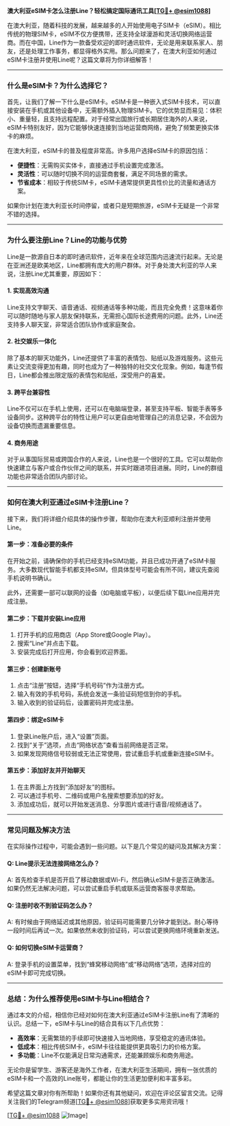 **澳大利亚eSIM卡怎么注册Line？轻松搞定国际通讯工具[[TG💪+ @esim1088](https://t.me/s/esim1088)]**

在澳大利亚，随着科技的发展，越来越多的人开始使用电子SIM卡（eSIM）。相比传统的物理SIM卡，eSIM不仅方便携带，还支持全球漫游和灵活切换网络运营商。而在中国，Line作为一款备受欢迎的即时通讯软件，无论是用来联系家人、朋友，还是处理工作事务，都显得格外实用。那么问题来了，在澳大利亚如何通过eSIM卡注册并使用Line呢？这篇文章将为你详细解答！

---

### **什么是eSIM卡？为什么选择它？**

首先，让我们了解一下什么是eSIM卡。eSIM卡是一种嵌入式SIM卡技术，可以直接安装在手机或其他设备中，无需额外插入物理SIM卡。它的优势显而易见：体积小、重量轻，且支持远程配置。对于经常出国旅行或长期居住海外的人来说，eSIM卡特别友好，因为它能够快速连接到当地运营商网络，避免了频繁更换实体卡的麻烦。

在澳大利亚，eSIM卡的普及程度非常高。许多用户选择eSIM卡的原因包括：
- **便捷性**：无需购买实体卡，直接通过手机设置完成激活。
- **灵活性**：可以随时切换不同的运营商套餐，满足不同场景的需求。
- **节省成本**：相较于传统SIM卡，eSIM卡通常提供更具性价比的流量和通话方案。

如果你计划在澳大利亚长时间停留，或者只是短期旅游，eSIM卡无疑是一个非常不错的选择。

---

### **为什么要注册Line？Line的功能与优势**

Line是一款源自日本的即时通讯软件，近年来在全球范围内迅速流行起来。无论是在亚洲还是欧美地区，Line都拥有庞大的用户群体。对于身处澳大利亚的华人来说，注册Line尤其重要，原因如下：

#### **1. 实现高效沟通**
Line支持文字聊天、语音通话、视频通话等多种功能，而且完全免费！这意味着你可以随时随地与家人朋友保持联系，无需担心国际长途费用的问题。此外，Line还支持多人聊天室，非常适合团队协作或家庭聚会。

#### **2. 社交娱乐一体化**
除了基本的聊天功能外，Line还提供了丰富的表情包、贴纸以及游戏服务。这些元素让交流变得更加有趣，同时也成为了一种独特的社交文化现象。例如，每逢节假日，Line都会推出限定版的表情包和贴纸，深受用户的喜爱。

#### **3. 跨平台兼容性**
Line不仅可以在手机上使用，还可以在电脑端登录，甚至支持平板、智能手表等多设备同步。这种跨平台的特性让用户可以更自由地管理自己的消息记录，不会因为设备切换而遗漏重要信息。

#### **4. 商务用途**
对于从事国际贸易或跨国合作的人来说，Line也是一个很好的工具。它可以帮助你快速建立与客户或合作伙伴之间的联系，并实时跟进项目进展。同时，Line的群组功能也非常适合团队内部讨论。

---

### **如何在澳大利亚通过eSIM卡注册Line？**

接下来，我们将详细介绍具体的操作步骤，帮助你在澳大利亚顺利注册并使用Line。

#### **第一步：准备必要的条件**
在开始之前，请确保你的手机已经支持eSIM功能，并且已成功开通了eSIM卡服务。大多数现代智能手机都支持eSIM，但具体型号可能会有所不同，建议先查阅手机说明书确认。

此外，还需要一部可以联网的设备（如电脑或平板），以便后续下载Line应用并完成注册。

#### **第二步：下载并安装Line应用**
1. 打开手机的应用商店（App Store或Google Play）。
2. 搜索“Line”并点击下载。
3. 安装完成后打开应用，你会看到欢迎界面。

#### **第三步：创建新账号**
1. 点击“注册”按钮，选择“手机号码”作为注册方式。
2. 输入有效的手机号码，系统会发送一条验证码短信到你的手机。
3. 输入收到的验证码后，设置密码并完成注册。

#### **第四步：绑定eSIM卡**
1. 登录Line账户后，进入“设置”页面。
2. 找到“关于”选项，点击“网络状态”查看当前网络是否正常。
3. 如果发现网络信号较弱或无法正常使用，尝试重启手机或重新连接eSIM卡。

#### **第五步：添加好友并开始聊天**
1. 在主界面上方找到“添加好友”的图标。
2. 可以通过手机号、二维码或用户名搜索想要添加的好友。
3. 添加成功后，就可以开始发送消息、分享图片或进行语音/视频通话了。

---

### **常见问题及解决方法**

在实际操作过程中，可能会遇到一些问题。以下是几个常见的疑问及其解决方案：

#### **Q: Line提示无法连接网络怎么办？**
A: 首先检查手机是否开启了移动数据或Wi-Fi，然后确认eSIM卡是否正确激活。如果仍然无法解决问题，可以尝试重启手机或联系运营商客服寻求帮助。

#### **Q: 注册时收不到验证码怎么办？**
A: 有时候由于网络延迟或其他原因，验证码可能需要几分钟才能到达。耐心等待一段时间后再试一次。如果依然未收到验证码，可以尝试更换网络环境重新发送。

#### **Q: 如何切换eSIM卡运营商？**
A: 登录手机的设置菜单，找到“蜂窝移动网络”或“移动网络”选项，选择对应的eSIM卡即可完成切换。

---

### **总结：为什么推荐使用eSIM卡与Line相结合？**

通过本文的介绍，相信你已经对如何在澳大利亚通过eSIM卡注册Line有了清晰的认识。总结一下，eSIM卡与Line的结合具有以下几点优势：
- **高效率**：无需繁琐的手续即可快速接入当地网络，享受稳定的通讯体验。
- **低成本**：相比传统SIM卡，eSIM卡往往能提供更具吸引力的价格方案。
- **多功能**：Line不仅能满足日常沟通需求，还能兼顾娱乐和商务用途。

无论你是留学生、游客还是海外工作者，在澳大利亚生活期间，拥有一张优质的eSIM卡和一个高效的Line账号，都能让你的生活更加便利和丰富多彩。

希望这篇文章对你有所帮助！如果你还有其他疑问，欢迎在评论区留言交流。记得关注我们的Telegram频道[[TG💪+ @esim1088](https://t.me/s/esim1088)]获取更多实用资讯哦！

[[TG💪+ @esim1088](https://t.me/s/esim1088) ![Image](https://i.postimg.cc/4NQfJmqS/Snipaste-2025-05-13-00-14-12.png)]